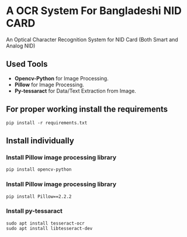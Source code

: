# A OCR System For Bangladeshi NID CARD

An Optical Character Recognition System for NID Card (Both Smart and 
Analog NID)

## Used Tools

- **Opencv-Python** for Image Processing.
- **Pillow** for Image Processing.
- **Py-tessaract** for Data/Text Extraction from Image.

## For proper working install the requirements
~~~~
pip install -r requirements.txt
~~~~

## Install individually

### Install Pillow image processing library
~~~~
pip install opencv-python
~~~~

### Install Pillow image processing library
~~~~
pip install Pillow==2.2.2
~~~~

### Install py-tessaract
~~~~
sudo apt install tesseract-ocr
sudo apt install libtesseract-dev
~~~~
